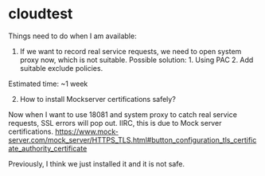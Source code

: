 # cloudtest
Things need to do when I am available:
1. If we want to record real service requests, we need to open system proxy now, which is not suitable. Possible solution: 1. Using PAC 2. Add suitable exclude policies.

Estimated time: ~1 week

2. How to install Mockserver certifications safely?

Now when I want to use 18081 and system proxy to catch real service requests,  SSL errors will pop out. IIRC, this is due to Mock server certifications.
https://www.mock-server.com/mock_server/HTTPS_TLS.html#button_configuration_tls_certificate_authority_certificate

Previously, I think we just installed it and it is not safe.
